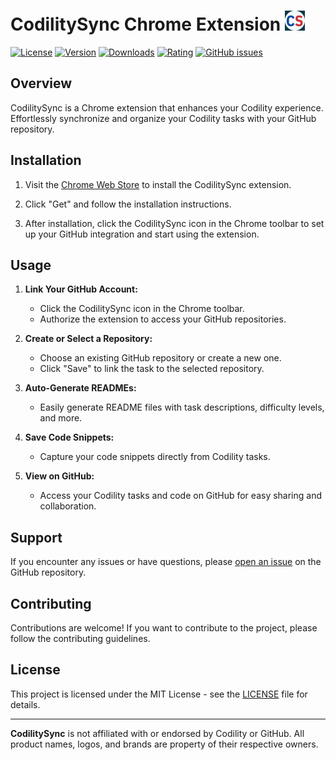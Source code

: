 # CodilitySync Chrome Extension ![CodilitySync Logo](/images/logo_32.png)

[![License](https://img.shields.io/badge/License-MIT-brightgreen.svg)](https://opensource.org/licenses/MIT)
[![Version](https://img.shields.io/chrome-web-store/v/fphhigcdafaenfgknafdhgkjdfafdooo)](https://chrome.google.com/webstore/detail/fphhigcdafaenfgknafdhgkjdfafdooo)
[![Downloads](https://img.shields.io/chrome-web-store/d/fphhigcdafaenfgknafdhgkjdfafdooo)](https://chrome.google.com/webstore/detail/fphhigcdafaenfgknafdhgkjdfafdooo)
[![Rating](https://img.shields.io/chrome-web-store/rating/fphhigcdafaenfgknafdhgkjdfafdooo)](https://chrome.google.com/webstore/detail/fphhigcdafaenfgknafdhgkjdfafdooo)
[![GitHub issues](https://img.shields.io/github/issues/carminechoi/CodilitySync/issues)](https://github.com/carminechoi/CodilitySync/issues)

## Overview

CodilitySync is a Chrome extension that enhances your Codility experience. Effortlessly synchronize and organize your Codility tasks with your GitHub repository.

## Installation

1. Visit the [Chrome Web Store](https://chrome.google.com/webstore/fphhigcdafaenfgknafdhgkjdfafdooo) to install the CodilitySync extension.

2. Click "Get" and follow the installation instructions.

3. After installation, click the CodilitySync icon in the Chrome toolbar to set up your GitHub integration and start using the extension.

## Usage

1. **Link Your GitHub Account:**

   - Click the CodilitySync icon in the Chrome toolbar.
   - Authorize the extension to access your GitHub repositories.

2. **Create or Select a Repository:**

   - Choose an existing GitHub repository or create a new one.
   - Click "Save" to link the task to the selected repository.

3. **Auto-Generate READMEs:**

   - Easily generate README files with task descriptions, difficulty levels, and more.

4. **Save Code Snippets:**

   - Capture your code snippets directly from Codility tasks.

5. **View on GitHub:**
   - Access your Codility tasks and code on GitHub for easy sharing and collaboration.

## Support

If you encounter any issues or have questions, please [open an issue](https://github.com/carminechoi/CodilitySync/issues) on the GitHub repository.

## Contributing

Contributions are welcome! If you want to contribute to the project, please follow the contributing guidelines.

## License

This project is licensed under the MIT License - see the [LICENSE](LICENSE) file for details.

---

**CodilitySync** is not affiliated with or endorsed by Codility or GitHub. All product names, logos, and brands are property of their respective owners.
